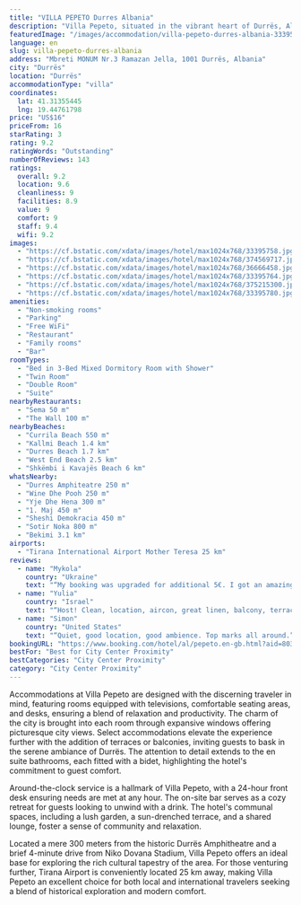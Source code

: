 ```yaml
---
title: "VILLA PEPETO Durres Albania"
description: "Villa Pepeto, situated in the vibrant heart of Durrës, Albania, stands a mere stone's throw away from the bustling Port of Durrës, offering travelers an oasis of convenience and comfort."
featuredImage: "/images/accommodation/villa-pepeto-durres-albania-33395758.jpg"
language: en
slug: villa-pepeto-durres-albania
address: "Mbreti MONUM Nr.3 Ramazan Jella, 1001 Durrës, Albania"
city: "Durrës"
location: "Durrës"
accommodationType: "villa"
coordinates:
  lat: 41.31355445
  lng: 19.44761798
price: "US$16"
priceFrom: 16
starRating: 3
rating: 9.2
ratingWords: "Outstanding"
numberOfReviews: 143
ratings:
  overall: 9.2
  location: 9.6
  cleanliness: 9
  facilities: 8.9
  value: 9
  comfort: 9
  staff: 9.4
  wifi: 9.2
images:
  - "https://cf.bstatic.com/xdata/images/hotel/max1024x768/33395758.jpg?k=3649e5ca5edc646b2063b6f77e9479a30015e6c1f95360397b6923bd9559b1d6&o=&hp=1"
  - "https://cf.bstatic.com/xdata/images/hotel/max1024x768/374569717.jpg?k=ef778cacb745445e1bf30456cbc116cf334646b54d54cfd6f81937b7c6a0e2b9&o=&hp=1"
  - "https://cf.bstatic.com/xdata/images/hotel/max1024x768/36666458.jpg?k=381e8424edf90491ceb82b534b9f6eeb7edd90aa1786072996bc1929cf5acded&o=&hp=1"
  - "https://cf.bstatic.com/xdata/images/hotel/max1024x768/33395764.jpg?k=390fa005c63743c56f3810f38b4ea1f28bde166810d70162964c663d8493fad3&o=&hp=1"
  - "https://cf.bstatic.com/xdata/images/hotel/max1024x768/375215300.jpg?k=65e0715f62b1b3a4ec5896dddcf35037031e0dca29f2158b2db1a21ba54d5ba5&o=&hp=1"
  - "https://cf.bstatic.com/xdata/images/hotel/max1024x768/33395780.jpg?k=9ec242c6b0feac4b35dc18ada52c17c316af18fa1dc24ae620ea6307cf724b9a&o=&hp=1"
amenities:
  - "Non-smoking rooms"
  - "Parking"
  - "Free WiFi"
  - "Restaurant"
  - "Family rooms"
  - "Bar"
roomTypes:
  - "Bed in 3-Bed Mixed Dormitory Room with Shower"
  - "Twin Room"
  - "Double Room"
  - "Suite"
nearbyRestaurants:
  - "Sema 50 m"
  - "The Wall 100 m"
nearbyBeaches:
  - "Currila Beach 550 m"
  - "Kallmi Beach 1.4 km"
  - "Durres Beach 1.7 km"
  - "West End Beach 2.5 km"
  - "Shkëmbi i Kavajës Beach 6 km"
whatsNearby:
  - "Durres Amphiteatre 250 m"
  - "Wine Dhe Pooh 250 m"
  - "Yje Dhe Hena 300 m"
  - "1. Maj 450 m"
  - "Sheshi Demokracia 450 m"
  - "Sotir Noka 800 m"
  - "Bekimi 3.1 km"
airports:
  - "Tirana International Airport Mother Teresa 25 km"
reviews:
  - name: "Mykola"
    country: "Ukraine"
    text: "“My booking was upgraded for additional 5€. I got an amazing room, with private bathroom, a/c, fridge and wardrobe. The room was very warm, cozy and perfectly clean, shower was very comfortable. Staff were incredibly helpful and...”"
  - name: "Yulia"
    country: "Israel"
    text: "“Host! Clean, location, aircon, great linen, balcony, terrace, feels like home, washing mashine”"
  - name: "Simon"
    country: "United States"
    text: "“Quiet, good location, good ambience. Top marks all around.”"
bookingURL: "https://www.booking.com/hotel/al/pepeto.en-gb.html?aid=8035640"
bestFor: "Best for City Center Proximity"
bestCategories: "City Center Proximity"
category: "City Center Proximity"
---
```


Accommodations at Villa Pepeto are designed with the discerning traveler in mind, featuring rooms equipped with televisions, comfortable seating areas, and desks, ensuring a blend of relaxation and productivity. The charm of the city is brought into each room through expansive windows offering picturesque city views. Select accommodations elevate the experience further with the addition of terraces or balconies, inviting guests to bask in the serene ambiance of Durrës. The attention to detail extends to the en suite bathrooms, each fitted with a bidet, highlighting the hotel's commitment to guest comfort.

Around-the-clock service is a hallmark of Villa Pepeto, with a 24-hour front desk ensuring needs are met at any hour. The on-site bar serves as a cozy retreat for guests looking to unwind with a drink. The hotel's communal spaces, including a lush garden, a sun-drenched terrace, and a shared lounge, foster a sense of community and relaxation.

Located a mere 300 meters from the historic Durrës Amphitheatre and a brief 4-minute drive from Niko Dovana Stadium, Villa Pepeto offers an ideal base for exploring the rich cultural tapestry of the area. For those venturing further, Tirana Airport is conveniently located 25 km away, making Villa Pepeto an excellent choice for both local and international travelers seeking a blend of historical exploration and modern comfort.